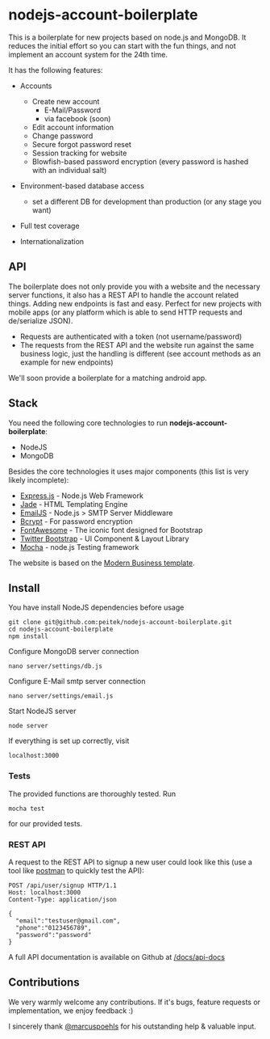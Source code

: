 # nodejs-account-boilerplate

This is a boilerplate for new projects based on node.js  and MongoDB. It reduces the initial effort so you can start with the fun things, and not implement an account system for the 24th time.

It has the following features:

- Accounts
  - Create new account
    - E-Mail/Password
    - via facebook (soon)
  - Edit account information
  - Change password
  - Secure forgot password reset
  - Session tracking for website
  - Blowfish-based password encryption (every password is hashed with an individual salt)

- Environment-based database access
  - set a different DB for development than production (or any stage you want)

- Full test coverage

- Internationalization

## API
The boilerplate does not only provide you with a website and the necessary server functions, it also has a REST API to handle the account related things. Adding new endpoints is fast and easy. Perfect for new projects with mobile apps (or any platform which is able to send HTTP requests and de/serialize JSON).

- Requests are authenticated with a token (not username/password)
- The requests from the REST API and the website run against the same business logic, just the handling is different (see account methods as an example for new endpoints)

We'll soon provide a boilerplate for a matching android app.

## Stack
You need the following core technologies to run **nodejs-account-boilerplate**:
- NodeJS
- MongoDB

Besides the core technologies it uses major components (this list is very likely incomplete):

* [Express.js](http://expressjs.com/) - Node.js Web Framework
* [Jade](http://jade-lang.com/) - HTML Templating Engine
* [EmailJS](http://github.com/eleith/emailjs) - Node.js > SMTP Server Middleware
* [Bcrypt](https://npmjs.org/package/bcrypt-nodejs) - For password encryption
* [FontAwesome](http://fortawesome.github.io/Font-Awesome/) - The iconic font designed for Bootstrap
* [Twitter Bootstrap](http://twitter.github.com/bootstrap/) - UI Component & Layout Library
* [Mocha](https://npmjs.org/package/mocha) - node.js Testing framework

The website is based on the [Modern Business template](http://startbootstrap.com/templates/modern-business/).

## Install
You have install NodeJS dependencies before usage

```
git clone git@github.com:peitek/nodejs-account-boilerplate.git
cd nodejs-account-boilerplate
npm install
```

Configure MongoDB server connection
```
nano server/settings/db.js
```

Configure E-Mail smtp server connection
```
nano server/settings/email.js
```

Start NodeJS server
```
node server
```

If everything is set up correctly, visit
```
localhost:3000
```

### Tests

The provided functions are thoroughly tested. Run

```
mocha test
```

for our provided tests.

### REST API

A request to the REST API to signup a new user could look like this (use a tool like [postman](http://getpostman.com/) to quickly test the API):

```
POST /api/user/signup HTTP/1.1
Host: localhost:3000
Content-Type: application/json

{ 
  "email":"testuser@gmail.com",
  "phone":"0123456789",
  "password":"password"
}
```

A full API documentation is available on Github at [/docs/api-docs](https://github.com/peitek/nodejs-account-boilerplate/tree/develop/docs/api-doc)

## Contributions

We very warmly welcome any contributions. If it's bugs, feature requests or implementation, we enjoy feedback :)

I sincerely thank [@marcuspoehls](https://github.com/marcuspoehls) for his outstanding help & valuable input.

